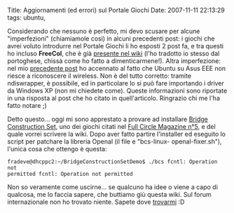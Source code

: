 Title: Aggiornamenti (ed errori) sul Portale Giochi
Date:  2007-11-11 22:13:29
tags: ubuntu,

Considerando che nessuno è perfetto, mi devo
scusare per alcune "imperfezioni" (chiamiamole così) in alcuni precedenti
post: i giochi che avrei voluto introdurre nel Portale Giochi li ho esposti 2
post fa, e tra questi ho incluso **FreeCol**, che è già [presente nel wiki][1]
(l'ho tradotto io stesso dal portoghese, chissà come ho fatto a
dimenticarmene!). Altra imperfezione: nel mio [precedente post][2] ho
accennato al fatto che Ubuntu su Asus EEE non riesce a riconoscere il
wireless. Non è del tutto corretto: tramite ndiswrapper, è possibile, ed in
particolare lo si può fare importando i driver da Windows XP (non mi chiedete
come). Queste informazioni sono riportate in una risposta al post che ho
citato in quell'articolo. Ringrazio chi me l'ha fatto notare ;)


Detto questo... oggi mi sono apprestato a provare ad installare [Bridge Construction
Set][3], uno dei giochi citati nel [Full Circle Magazine n°5][4], e del quale
vorrei scrivere la wiki. Dopo aver fatto partire l'installer ed
eseguito lo script per patchare la libreria Openal (il file e "bcs-linux-
openal-fixer.sh"), l'unica cosa che ottengo è questa:

	fradeve@dhcppc2:~/BridgeConstructionSetDemo$ ./bcs fcntl: Operation not
	permitted fcntl: Operation not permitted

Non so veramente come uscirne... se qualcuno ha idee o viene a capo di qualcosa, me lo faccia sapere, che buttiamo
giù questa wiki. Sul forum internazionale non ho trovato niente. Sapete dove
[trovarmi][5] :D

   [1]: http://wiki.ubuntu-it.org/Giochi/Strategia/FreeCol

   [2]: http://dl.dropbox.com/u/369614/blog/public_html/FradeveOpenblog/posts/2007/11/ubuntu-710-su-asus-eee-pc.html

   [3]: http://www.garagegames.com/products/17/

   [4]: http://fullcirclemagazine.org/issue-5

   [5]: http://wiki.ubuntu-it.org/FrancescoDeVirgilio
